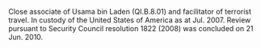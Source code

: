  Close associate of Usama bin Laden (QI.B.8.01) and facilitator of terrorist 
travel. In custody of the United States of America as at Jul. 2007. Review 
pursuant to Security Council resolution 1822 (2008) was concluded on 21 Jun. 
2010. 
